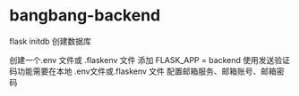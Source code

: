 # bangbang-backend

flask initdb 创建数据库

创建一个.env 文件或 .flaskenv 文件 添加 FLASK_APP = backend 
使用发送验证码功能需要在本地 .env文件或.flaskenv 文件 配置邮箱服务、邮箱账号、邮箱密码
